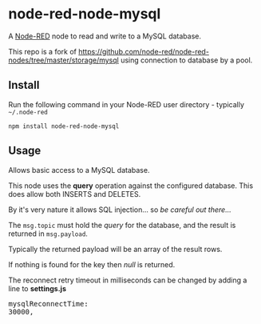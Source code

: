 node-red-node-mysql
========================
A <a href="http://nodered.org" target="_new">Node-RED</a> node to read and write to a MySQL database.

This repo is a fork of https://github.com/node-red/node-red-nodes/tree/master/storage/mysql using connection to database by a pool.


Install
-------

Run the following command in your Node-RED user directory - typically `~/.node-red`

    npm install node-red-node-mysql


Usage
-----

Allows basic access to a MySQL database.

This node uses the <b>query</b> operation against the configured database. This does allow both INSERTS and DELETES.

By it's very nature it allows SQL injection... so <i>be careful out there...</i>

The `msg.topic` must hold the <i>query</i> for the database, and the result is returned in `msg.payload`.

Typically the returned payload will be an array of the result rows.

If nothing is found for the key then <i>null</i> is returned.

The reconnect retry timeout in milliseconds can be changed by adding a line to <b>settings.js</b>
    <pre>mysqlReconnectTime: 30000,</pre></p>
